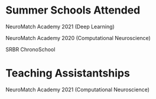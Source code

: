 # Summer Schools Attended

NeuroMatch Academy 2021 (Deep Learning)

NeuroMatch Academy 2020 (Computational Neuroscience)

SRBR ChronoSchool

# Teaching Assistantships

NeuroMatch Academy 2021 (Computational Neuroscience)

